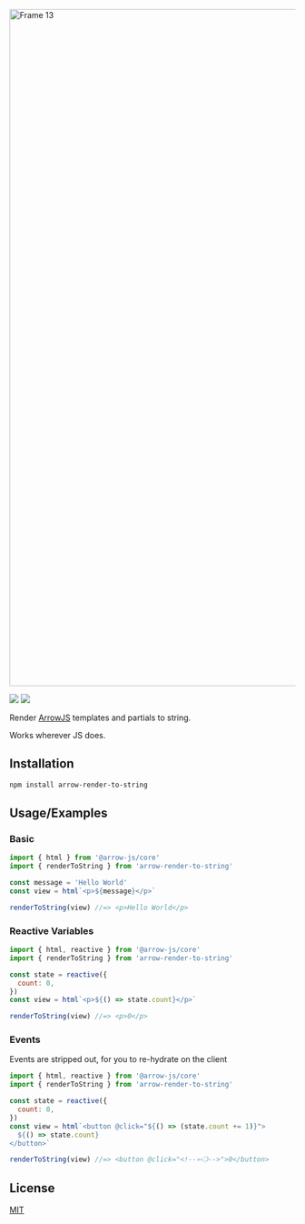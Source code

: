 
<p>
  <img width="1191" alt="Frame 13" src="https://github.com/dumbjs/arrow-render-to-string/assets/43572006/3a8910fb-4a23-49cc-8407-f8c296275ba7">
</p>

![](https://img.shields.io/bundlephobia/min/arrow-render-to-string?display_name=tag&sort=semver&style=flat&colorA=181819&colorB=181819)
![](https://img.shields.io/npm/v/arrow-render-to-string?display_name=tag&sort=semver&style=flat&colorA=181819&colorB=181819)

Render [ArrowJS](http://arrow-js.com) templates and partials to string.

Works wherever JS does.

## Installation

```bash
npm install arrow-render-to-string
```

## Usage/Examples

### Basic

```javascript
import { html } from '@arrow-js/core'
import { renderToString } from 'arrow-render-to-string'

const message = 'Hello World'
const view = html`<p>${message}</p>`

renderToString(view) //=> <p>Hello World</p>
```

### Reactive Variables

```javascript
import { html, reactive } from '@arrow-js/core'
import { renderToString } from 'arrow-render-to-string'

const state = reactive({
  count: 0,
})
const view = html`<p>${() => state.count}</p>`

renderToString(view) //=> <p>0</p>
```

### Events

Events are stripped out, for you to re-hydrate on the client

```javascript
import { html, reactive } from '@arrow-js/core'
import { renderToString } from 'arrow-render-to-string'

const state = reactive({
  count: 0,
})
const view = html`<button @click="${() => (state.count += 1)}">
  ${() => state.count}
</button>`

renderToString(view) //=> <button @click="<!--➳❍-->">0</button>
```

## License

[MIT](/LICENSE)
